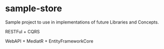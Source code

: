 # sample-store
Sample project to use in implementations of future Libraries and Concepts.

RESTFul + CQRS

WebAPI + MediatR + EntityFrameworkCore
